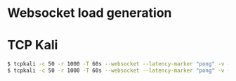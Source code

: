 Websocket load generation
=========================

# TCP Kali

```bash
$ tcpkali -c 50 -r 1000 -T 60s --websocket --latency-marker "pong" -v --message "ping" localhost:8080
$ tcpkali -c 50 -r 1000 -T 60s --websocket --latency-marker "pong" -v --statsd --statsd-host 10.0.0.200 --message "ping" localhost:8080
```